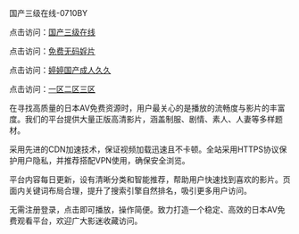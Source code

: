 国产三级在线-0710BY

点击访问：<a href="https://heiliao2dmwwy.pages.dev">国产三级在线</a>

点击访问：<a href="https://heiliaoll4qsx.pages.dev">免费无码婬片</a>

点击访问：<a href="https://heiliaowzu4ur.pages.dev">婷婷国产成人久久</a>

点击访问：<a href="https://heiliaozj3tjd.pages.dev">一区二区三区</a>

在寻找高质量的日本AV免费资源时，用户最关心的是播放的流畅度与影片的丰富度。我们的平台提供大量正版高清影片，涵盖制服、剧情、素人、人妻等多样题材。

采用先进的CDN加速技术，保证视频加载迅速且不卡顿。全站采用HTTPS协议保护用户隐私，并推荐搭配VPN使用，确保安全浏览。

平台内容每日更新，设有清晰分类和智能推荐，帮助用户快速找到喜欢的影片。页面内关键词布局合理，提升了搜索引擎自然排名，吸引更多用户访问。

无需注册登录，点击即可播放，操作简便。致力打造一个稳定、高效的日本AV免费观看平台，欢迎广大影迷收藏访问。

<span style="display:none;">[Canonical link]( https://github.com/ribenyi1021/30941788 ）</span>
